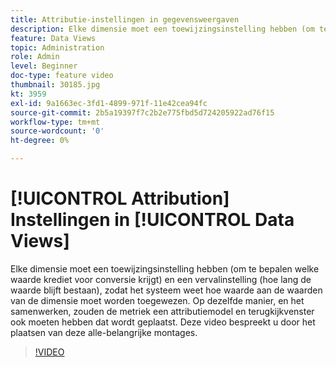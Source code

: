 ```yaml
---
title: Attributie-instellingen in gegevensweergaven
description: Elke dimensie moet een toewijzingsinstelling hebben (om te bepalen welke waarde krediet voor conversie krijgt) en een vervalinstelling (hoe lang de waarde blijft bestaan), zodat het systeem weet hoe waarde aan de waarden van de dimensie moet worden toegewezen. Op dezelfde manier, en het samenwerken, zouden de metriek een attributiemodel en terugkijkvenster ook moeten hebben dat wordt geplaatst. Deze video bespreekt u door het plaatsen van deze alle-belangrijke montages.
feature: Data Views
topic: Administration
role: Admin
level: Beginner
doc-type: feature video
thumbnail: 30185.jpg
kt: 3959
exl-id: 9a1663ec-3fd1-4899-971f-11e42cea94fc
source-git-commit: 2b5a19397f7c2b2e775fbd5d724205922ad76f15
workflow-type: tm+mt
source-wordcount: '0'
ht-degree: 0%

---
```


# [!UICONTROL Attribution] Instellingen in [!UICONTROL Data Views]

Elke dimensie moet een toewijzingsinstelling hebben (om te bepalen welke waarde krediet voor conversie krijgt) en een vervalinstelling (hoe lang de waarde blijft bestaan), zodat het systeem weet hoe waarde aan de waarden van de dimensie moet worden toegewezen. Op dezelfde manier, en het samenwerken, zouden de metriek een attributiemodel en terugkijkvenster ook moeten hebben dat wordt geplaatst. Deze video bespreekt u door het plaatsen van deze alle-belangrijke montages.

>[!VIDEO](https://video.tv.adobe.com/v/30185/?quality=12&enable10seconds=on&speedcontrol=on)
